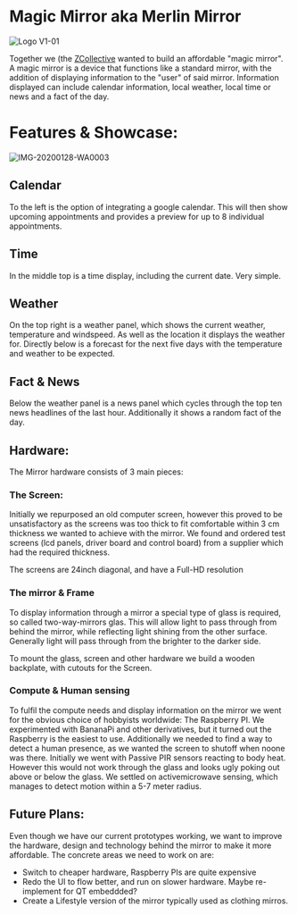 # Magic Mirror aka Merlin Mirror

![Logo V1-01](https://user-images.githubusercontent.com/13379750/134212920-624e3ac3-b670-4d3a-a513-2873acec394a.jpg)


Together we (the [ZCollective](https://www.zollective.de) wanted to build an affordable "magic mirror". A magic mirror is a device that functions like a standard mirror, with the addition of displaying information to the "user" of said mirror. Information displayed can include calendar information, local weather, local time or news and a fact of the day.

# Features  & Showcase:

![IMG-20200128-WA0003](https://user-images.githubusercontent.com/13379750/134216772-f8997671-e3de-46b1-9827-6ba74ddaffd2.jpg)


## Calendar
To the left is the option of integrating a google calendar. This will then show upcoming appointments and provides a preview for up to 8 individual appointments.

## Time
In the middle top is a time display, including the current date. Very simple.

## Weather
On the top right is a weather panel, which shows the current weather, temperature and windspeed. As well as the location it displays the weather for. Directly below is a forecast for the next five days with the temperature and weather to be expected.

## Fact & News
Below the weather panel is a news panel which cycles through the top ten news headlines of the last hour. Additionally it shows a random fact of the day.



##

## Hardware:

The Mirror hardware consists of 3 main pieces:

### The Screen:
Initially we repurposed an old computer screen, however this proved to be unsatisfactory as the screens was too thick to fit comfortable within 3 cm thickness we wanted to achieve with the mirror.
We found and ordered test screens (lcd panels, driver board and control board) from a supplier which had the required thickness.

The screens are 24inch diagonal, and have a Full-HD resolution

### The mirror & Frame
To display information through a mirror a special type of glass is required, so called two-way-mirrors glas. This will allow light to pass through from behind the mirror, while reflecting light shining from the other surface. Generally light will pass through from the brighter to the darker side.

To mount the glass, screen and other hardware we build a wooden backplate, with cutouts for the Screen.

### Compute & Human sensing
To fulfil the compute needs and display information on the mirror we went for the obvious choice of hobbyists worldwide: The Raspberry PI. We experimented with BananaPi and other derivatives, but it turned out the Raspberry is the easiest to use.
Additionally we needed to find a way to detect a human presence, as we wanted the screen to shutoff when noone was there. Initially we went with Passive PIR sensors reacting to body heat. However this would not work through the glass and looks ugly poking out above or below the glass. We settled on activemicrowave sensing, which manages to detect motion within a 5-7 meter radius.

## Future Plans:
Even though we have our current prototypes working, we want to improve the hardware, design and technology behind the mirror to make it more affordable. The concrete areas we need to work on are:

* Switch to cheaper hardware, Raspberry PIs are quite expensive
* Redo the UI to flow better, and run on slower hardware. Maybe re-implement for QT embeddded?
* Create a Lifestyle version of the mirror typically used as clothing mirros.
